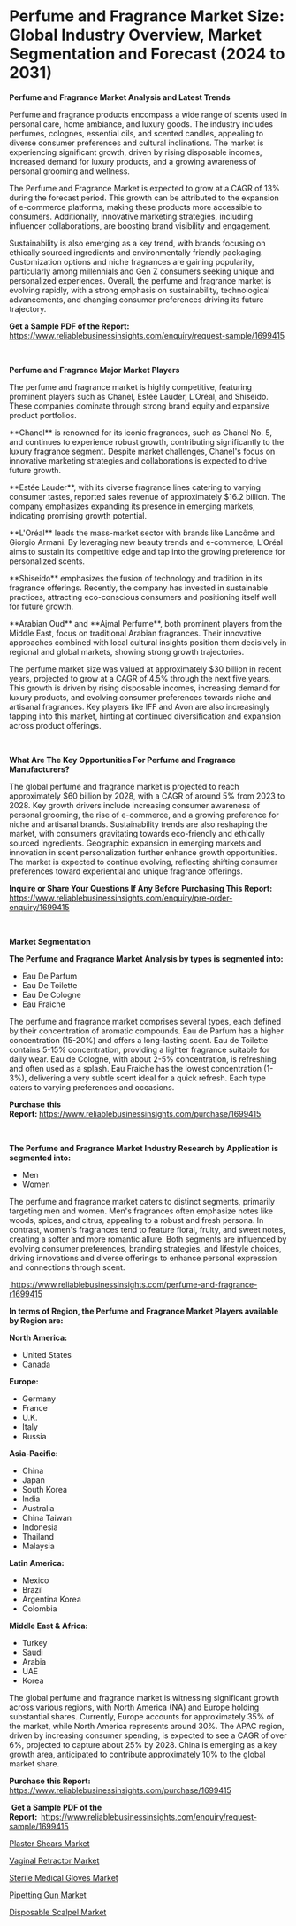 <p><h1>Perfume and Fragrance Market Size: Global Industry Overview, Market Segmentation and Forecast (2024 to 2031)</h1></p><p><strong>Perfume and Fragrance Market Analysis and Latest Trends</strong></p>
<p><p>Perfume and fragrance products encompass a wide range of scents used in personal care, home ambiance, and luxury goods. The industry includes perfumes, colognes, essential oils, and scented candles, appealing to diverse consumer preferences and cultural inclinations. The market is experiencing significant growth, driven by rising disposable incomes, increased demand for luxury products, and a growing awareness of personal grooming and wellness.</p><p>The Perfume and Fragrance Market is expected to grow at a CAGR of 13% during the forecast period. This growth can be attributed to the expansion of e-commerce platforms, making these products more accessible to consumers. Additionally, innovative marketing strategies, including influencer collaborations, are boosting brand visibility and engagement. </p><p>Sustainability is also emerging as a key trend, with brands focusing on ethically sourced ingredients and environmentally friendly packaging. Customization options and niche fragrances are gaining popularity, particularly among millennials and Gen Z consumers seeking unique and personalized experiences. Overall, the perfume and fragrance market is evolving rapidly, with a strong emphasis on sustainability, technological advancements, and changing consumer preferences driving its future trajectory.</p></p>
<p><strong>Get a Sample PDF of the Report:&nbsp;</strong> <a href="https://www.reliablebusinessinsights.com/enquiry/request-sample/1699415?utm_campaign=1723&utm_medium=2&utm_source=Github&utm_content=ia&utm_term=20102024&utm_id=perfume-and-fragrance">https://www.reliablebusinessinsights.com/enquiry/request-sample/1699415</a></p>
<p>&nbsp;</p>
<p><strong>Perfume and Fragrance Major Market Players</strong></p>
<p><p>The perfume and fragrance market is highly competitive, featuring prominent players such as Chanel, Estée Lauder, L'Oréal, and Shiseido. These companies dominate through strong brand equity and expansive product portfolios. </p><p>**Chanel** is renowned for its iconic fragrances, such as Chanel No. 5, and continues to experience robust growth, contributing significantly to the luxury fragrance segment. Despite market challenges, Chanel's focus on innovative marketing strategies and collaborations is expected to drive future growth.</p><p>**Estée Lauder**, with its diverse fragrance lines catering to varying consumer tastes, reported sales revenue of approximately $16.2 billion. The company emphasizes expanding its presence in emerging markets, indicating promising growth potential. </p><p>**L'Oréal** leads the mass-market sector with brands like Lancôme and Giorgio Armani. By leveraging new beauty trends and e-commerce, L'Oréal aims to sustain its competitive edge and tap into the growing preference for personalized scents.</p><p>**Shiseido** emphasizes the fusion of technology and tradition in its fragrance offerings. Recently, the company has invested in sustainable practices, attracting eco-conscious consumers and positioning itself well for future growth.</p><p>**Arabian Oud** and **Ajmal Perfume**, both prominent players from the Middle East, focus on traditional Arabian fragrances. Their innovative approaches combined with local cultural insights position them decisively in regional and global markets, showing strong growth trajectories.</p><p>The perfume market size was valued at approximately $30 billion in recent years, projected to grow at a CAGR of 4.5% through the next five years. This growth is driven by rising disposable incomes, increasing demand for luxury products, and evolving consumer preferences towards niche and artisanal fragrances. Key players like IFF and Avon are also increasingly tapping into this market, hinting at continued diversification and expansion across product offerings.</p></p>
<p>&nbsp;</p>
<p><strong>What Are The Key Opportunities For Perfume and Fragrance Manufacturers?</strong></p>
<p><p>The global perfume and fragrance market is projected to reach approximately $60 billion by 2028, with a CAGR of around 5% from 2023 to 2028. Key growth drivers include increasing consumer awareness of personal grooming, the rise of e-commerce, and a growing preference for niche and artisanal brands. Sustainability trends are also reshaping the market, with consumers gravitating towards eco-friendly and ethically sourced ingredients. Geographic expansion in emerging markets and innovation in scent personalization further enhance growth opportunities. The market is expected to continue evolving, reflecting shifting consumer preferences toward experiential and unique fragrance offerings.</p></p>
<p><strong>Inquire or Share Your Questions If Any Before Purchasing This Report:</strong> <a href="https://www.reliablebusinessinsights.com/enquiry/pre-order-enquiry/1699415?utm_campaign=1723&utm_medium=2&utm_source=Github&utm_content=ia&utm_term=20102024&utm_id=perfume-and-fragrance">https://www.reliablebusinessinsights.com/enquiry/pre-order-enquiry/1699415</a></p>
<p>&nbsp;</p>
<p><strong>Market Segmentation</strong></p>
<p><strong>The Perfume and Fragrance Market Analysis by types is segmented into:</strong></p>
<p><ul><li>Eau De Parfum</li><li>Eau De Toilette</li><li>Eau De Cologne</li><li>Eau Fraiche</li></ul></p>
<p><p>The perfume and fragrance market comprises several types, each defined by their concentration of aromatic compounds. Eau de Parfum has a higher concentration (15-20%) and offers a long-lasting scent. Eau de Toilette contains 5-15% concentration, providing a lighter fragrance suitable for daily wear. Eau de Cologne, with about 2-5% concentration, is refreshing and often used as a splash. Eau Fraiche has the lowest concentration (1-3%), delivering a very subtle scent ideal for a quick refresh. Each type caters to varying preferences and occasions.</p></p>
<p><strong>Purchase this Report:&nbsp;</strong><a href="https://www.reliablebusinessinsights.com/purchase/1699415?utm_campaign=1723&utm_medium=2&utm_source=Github&utm_content=ia&utm_term=20102024&utm_id=perfume-and-fragrance">https://www.reliablebusinessinsights.com/purchase/1699415</a></p>
<p>&nbsp;</p>
<p><strong>The Perfume and Fragrance Market Industry Research by Application is segmented into:</strong></p>
<p><ul><li>Men</li><li>Women</li></ul></p>
<p><p>The perfume and fragrance market caters to distinct segments, primarily targeting men and women. Men's fragrances often emphasize notes like woods, spices, and citrus, appealing to a robust and fresh persona. In contrast, women's fragrances tend to feature floral, fruity, and sweet notes, creating a softer and more romantic allure. Both segments are influenced by evolving consumer preferences, branding strategies, and lifestyle choices, driving innovations and diverse offerings to enhance personal expression and connections through scent.</p></p>
<p><a href="https://www.reliablebusinessinsights.com/perfume-and-fragrance-r1699415?utm_campaign=1723&utm_medium=2&utm_source=Github&utm_content=ia&utm_term=20102024&utm_id=perfume-and-fragrance">&nbsp;https://www.reliablebusinessinsights.com/perfume-and-fragrance-r1699415</a></p>
<p><strong>In terms of Region, the Perfume and Fragrance Market Players available by Region are:</strong></p>
<p>
    <p> <strong> North America: </strong>
        <ul>
            <li>United States</li>
            <li>Canada</li>
        </ul>
        </p> 
    <p> <strong> Europe: </strong>
        <ul>
            <li>Germany</li>
            <li>France</li>
            <li>U.K.</li>
            <li>Italy</li>
            <li>Russia</li>
        </ul>
        </p> 
    <p> <strong> Asia-Pacific: </strong>
        <ul>
            <li>China</li>
            <li>Japan</li>
            <li>South Korea</li>
            <li>India</li>
            <li>Australia</li>
            <li>China Taiwan</li>
            <li>Indonesia</li>
            <li>Thailand</li>
            <li>Malaysia</li>
        </ul>
        </p> 
    <p> <strong> Latin America: </strong>
        <ul>
            <li>Mexico</li>
            <li>Brazil</li>
            <li>Argentina Korea</li>
            <li>Colombia</li>
        </ul>
        </p> 
    <p> <strong> Middle East & Africa: </strong>
        <ul>
            <li>Turkey</li>
            <li>Saudi</li>
            <li>Arabia</li>
            <li>UAE</li>
            <li>Korea</li>
        </ul>
    </p>
    </p>
<p><p>The global perfume and fragrance market is witnessing significant growth across various regions, with North America (NA) and Europe holding substantial shares. Currently, Europe accounts for approximately 35% of the market, while North America represents around 30%. The APAC region, driven by increasing consumer spending, is expected to see a CAGR of over 6%, projected to capture about 25% by 2028. China is emerging as a key growth area, anticipated to contribute approximately 10% to the global market share.</p></p>
<p><strong>Purchase this Report: </strong><a href="https://www.reliablebusinessinsights.com/purchase/1699415?utm_campaign=1723&utm_medium=2&utm_source=Github&utm_content=ia&utm_term=20102024&utm_id=perfume-and-fragrance">https://www.reliablebusinessinsights.com/purchase/1699415</a></p>
<p>&nbsp;<strong>Get a Sample PDF of the Report:&nbsp;&nbsp;</strong><a href="https://www.reliablebusinessinsights.com/enquiry/request-sample/1699415?utm_campaign=1723&utm_medium=2&utm_source=Github&utm_content=ia&utm_term=20102024&utm_id=perfume-and-fragrance">https://www.reliablebusinessinsights.com/enquiry/request-sample/1699415</a></p>
<p><strong></strong></p>
<p><p><a href="https://www.linkedin.com/pulse/unlocking-growth-potential-strategic-analysis-plaster-shears-m6xue?utm_campaign=1723&utm_medium=2&utm_source=Github&utm_content=ia&utm_term=20102024&utm_id=perfume-and-fragrance">Plaster Shears Market</a></p><p><a href="https://www.linkedin.com/pulse/vaginal-retractor-market-report-product-type-end-use-application-t9cqc?utm_campaign=1723&utm_medium=2&utm_source=Github&utm_content=ia&utm_term=20102024&utm_id=perfume-and-fragrance">Vaginal Retractor Market</a></p><p><a href="https://www.linkedin.com/pulse/sterile-medical-gloves-market-size-growth-trends-statistics-xgbme?utm_campaign=1723&utm_medium=2&utm_source=Github&utm_content=ia&utm_term=20102024&utm_id=perfume-and-fragrance">Sterile Medical Gloves Market</a></p><p><a href="https://www.linkedin.com/pulse/pipetting-gun-market-analysis-product-segmentation-regional-1cyac?utm_campaign=1723&utm_medium=2&utm_source=Github&utm_content=ia&utm_term=20102024&utm_id=perfume-and-fragrance">Pipetting Gun Market</a></p><p><a href="https://www.linkedin.com/pulse/future-ready-strategic-insights-global-disposable-scalpel-mg7xc?utm_campaign=1723&utm_medium=2&utm_source=Github&utm_content=ia&utm_term=20102024&utm_id=perfume-and-fragrance">Disposable Scalpel Market</a></p></p>
